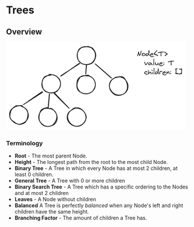 # Trees

## Overview

![tree](./images/trees.excalidraw.png)

### Terminology

-   **Root** - The most parent Node.
-   **Height** - The longest path from the root to the most child Node.
-   **Binary Tree** - A Tree in which every Node has at most 2 children, at least 0 children.
-   **General Tree** - A Tree with 0 or more children
-   **Binary Search Tree** - A Tree which has a specific ordering to the Nodes and at most 2 children
-   **Leaves** - A Node without children
-   **Balanced** A Tree is perfectly _balanced_ when any Node's left and right children have the same height.
-   **Branching Factor** - The amount of children a Tree has.

